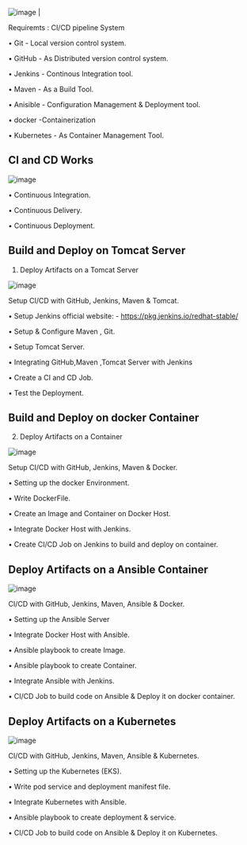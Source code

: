 


![image](https://github.com/RanguRahul/devops_project/assets/120587828/cb293b0e-fda9-42ab-928e-8ed1ad3870bc) | 








Requiremts : CI/CD pipeline System

• Git - Local version control system.

• GitHub - As Distributed version control system.

• Jenkins - Continous Integration tool.

• Maven - As a Build Tool.

• Anisible - Configuration Management & Deployment tool.

• docker -Containerization

• Kubernetes - As Container Management Tool.

CI and CD Works
---------------------------------------


![image](https://github.com/RanguRahul/devops_project/assets/120587828/654bdca9-0589-40ab-8941-0dcae22e6d5b)

• Continuous Integration.

• Continuous Delivery.

• Continuous Deployment.

Build and Deploy on Tomcat Server
-------------------------------

1. Deploy Artifacts on a Tomcat Server

![image](https://github.com/RanguRahul/devops_project/assets/120587828/7e787c34-5835-40ad-89f0-dd24b8fa11d1)

Setup CI/CD with GitHub, Jenkins, Maven & Tomcat.

• Setup Jenkins official website: - https://pkg.jenkins.io/redhat-stable/

• Setup & Configure Maven , Git.

• Setup Tomcat Server.

• Integrating GitHub,Maven ,Tomcat Server with Jenkins

• Create a CI and CD Job.

• Test the Deployment.



   
   






Build and Deploy on docker Container
----------------------------------------------------------------

2. Deploy Artifacts on a Container


![image](https://github.com/RanguRahul/devops_project/assets/120587828/54d9f9b6-1cfc-45e4-99c0-89838b7c03b1)

   

Setup CI/CD with GitHub, Jenkins, Maven & Docker.

• Setting up the docker Environment.

• Write DockerFile.

• Create an Image and Container on Docker Host.

• Integrate Docker Host with Jenkins.

• Create CI/CD Job on Jenkins to build and deploy on container.








Deploy Artifacts on a Ansible Container
----------------------------------------------------



![image](https://github.com/RanguRahul/devops_project/assets/120587828/a0b7b239-39d3-4cf7-9aca-ad8425825e23)


CI/CD with GitHub, Jenkins, Maven, Ansible & Docker.

• Setting up the Ansible Server

• Integrate Docker Host with Ansible.

• Ansible playbook to create Image.

• Ansible playbook to create Container.

• Integrate Ansible with Jenkins.

• CI/CD Job to build code on Ansible & Deploy it on docker container.




Deploy Artifacts on a Kubernetes
-----------------------------------------------------------------------------------



![image](https://github.com/RanguRahul/devops_project/assets/120587828/594d90df-16b3-4afe-9e3e-806f45fefcd6)

CI/CD with GitHub, Jenkins, Maven, Ansible & Kubernetes.

• Setting up the Kubernetes (EKS).

• Write pod service and deployment manifest file.

• Integrate Kubernetes with Ansible.

• Ansible playbook to create deployment & service.

• CI/CD Job to build code on Ansible & Deploy it on Kubernetes.



